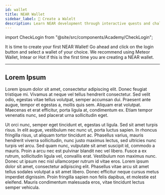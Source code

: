 ```yaml
---
id: wallet
title: NEAR Wallet
sidebar_label: 📖 Create a Walelt
description: Learn NEAR development through interactive quests and challenges designed to build your skills step by step.
---
```


import CheckLogin from "@site/src/components/Academy/CheckLogin";


It is time to create your first NEAR Wallet! Go ahead and click on the login button and select a wallet of your choice. We recommend using Meteor Wallet, Intear or Hot if this is the first time you are creating a NEAR wallet.

---

## Lorem Ipsum

Lorem ipsum dolor sit amet, consectetur adipiscing elit. Donec feugiat tristique mi. Vivamus at neque vel tellus hendrerit consectetur. Sed velit odio, egestas vitae tellus volutpat, semper accumsan dui. Praesent ante augue, tempor et egestas a, mollis quis sem. Aliquam erat volutpat. Maecenas et erat efficitur, porta ligula at, condimentum ex. Etiam tempor venenatis nunc, sed placerat urna sollicitudin eget.

Ut orci nunc, semper eget tincidunt et, egestas ut ligula. Sed sit amet turpis risus. In elit augue, vestibulum nec nunc ut, porta luctus sapien. In rhoncus fringilla risus, ut aliquam tortor tincidunt ac. Phasellus varius, mauris hendrerit viverra sollicitudin, nunc justo maximus lectus, sed ultricies nunc turpis vel arcu. Sed quam nunc, vulputate sit amet suscipit id, commodo a mauris. Proin a arcu nec est pulvinar blandit nec vel libero. Fusce a ex rutrum, sollicitudin ligula vel, convallis erat. Vestibulum non maximus nunc. Donec ut ipsum nec nisl ullamcorper rutrum id vitae eros. Lorem ipsum dolor sit amet, consectetur adipiscing elit. Phasellus vitae arcu sit amet tellus sodales volutpat a sit amet libero. Donec efficitur neque cursus metus imperdiet dignissim. Proin fringilla sapien non felis dapibus, et molestie est eleifend. Mauris condimentum malesuada eros, vitae tincidunt lectus semper vehicula. 

<CheckLogin/>